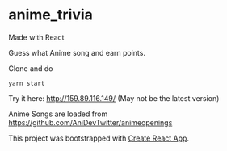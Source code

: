 # anime_trivia
 
 Made with React

Guess what Anime song and earn points.

Clone and do 

```
yarn start
```

Try it here: http://159.89.116.149/ 
(May not be the latest version)


Anime Songs are loaded from https://github.com/AniDevTwitter/animeopenings


This project was bootstrapped with [Create React App](https://github.com/facebookincubator/create-react-app).
